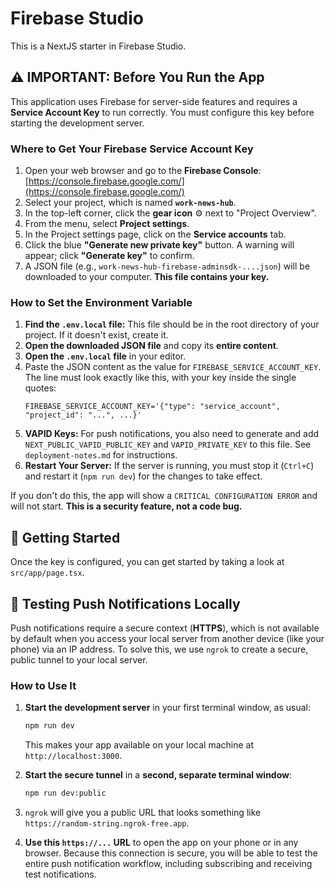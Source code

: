 # Firebase Studio

This is a NextJS starter in Firebase Studio.

## ⚠️ IMPORTANT: Before You Run the App

This application uses Firebase for server-side features and requires a **Service Account Key** to run correctly. You must configure this key before starting the development server.

### Where to Get Your Firebase Service Account Key

1.  Open your web browser and go to the **Firebase Console**: [https://console.firebase.google.com/](https://console.firebase.google.com/)
2.  Select your project, which is named **`work-news-hub`**.
3.  In the top-left corner, click the **gear icon** ⚙️ next to "Project Overview".
4.  From the menu, select **Project settings**.
5.  In the Project settings page, click on the **Service accounts** tab.
6.  Click the blue **"Generate new private key"** button. A warning will appear; click **"Generate key"** to confirm.
7.  A JSON file (e.g., `work-news-hub-firebase-adminsdk-....json`) will be downloaded to your computer. **This file contains your key.**

### How to Set the Environment Variable

1.  **Find the `.env.local` file:** This file should be in the root directory of your project. If it doesn't exist, create it.
2.  **Open the downloaded JSON file** and copy its **entire content**.
3.  **Open the `.env.local` file** in your editor.
4.  Paste the JSON content as the value for `FIREBASE_SERVICE_ACCOUNT_KEY`. The line must look exactly like this, with your key inside the single quotes:
    ```
    FIREBASE_SERVICE_ACCOUNT_KEY='{"type": "service_account", "project_id": "...", ...}'
    ```
5.  **VAPID Keys:** For push notifications, you also need to generate and add `NEXT_PUBLIC_VAPID_PUBLIC_KEY` and `VAPID_PRIVATE_KEY` to this file. See `deployment-notes.md` for instructions.
6.  **Restart Your Server:** If the server is running, you must stop it (`Ctrl+C`) and restart it (`npm run dev`) for the changes to take effect.

If you don't do this, the app will show a `CRITICAL CONFIGURATION ERROR` and will not start. **This is a security feature, not a code bug.**

## 🚀 Getting Started

Once the key is configured, you can get started by taking a look at `src/app/page.tsx`.

## 📱 Testing Push Notifications Locally

Push notifications require a secure context (**HTTPS**), which is not available by default when you access your local server from another device (like your phone) via an IP address. To solve this, we use `ngrok` to create a secure, public tunnel to your local server.

### How to Use It

1.  **Start the development server** in your first terminal window, as usual:
    ```bash
    npm run dev
    ```
    This makes your app available on your local machine at `http://localhost:3000`.

2.  **Start the secure tunnel** in a **second, separate terminal window**:
    ```bash
    npm run dev:public
    ```

3.  `ngrok` will give you a public URL that looks something like `https://random-string.ngrok-free.app`.

4.  **Use this `https://...` URL** to open the app on your phone or in any browser. Because this connection is secure, you will be able to test the entire push notification workflow, including subscribing and receiving test notifications.
